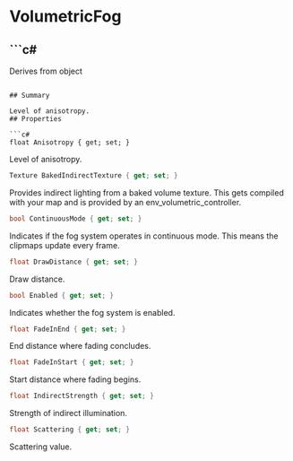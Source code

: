 # VolumetricFog

## ```c#
Derives from object
```

## Summary

Level of anisotropy.
## Properties

```c#
float Anisotropy { get; set; } 
```
Level of anisotropy.
```c#
Texture BakedIndirectTexture { get; set; } 
```
Provides indirect lighting from a baked volume texture.
This gets compiled with your map and is provided by an env_volumetric_controller.
```c#
bool ContinuousMode { get; set; } 
```
Indicates if the fog system operates in continuous mode.
This means the clipmaps update every frame.
```c#
float DrawDistance { get; set; } 
```
Draw distance.
```c#
bool Enabled { get; set; } 
```
Indicates whether the fog system is enabled.
```c#
float FadeInEnd { get; set; } 
```
End distance where fading concludes.
```c#
float FadeInStart { get; set; } 
```
Start distance where fading begins.
```c#
float IndirectStrength { get; set; } 
```
Strength of indirect illumination.
```c#
float Scattering { get; set; } 
```
Scattering value.
